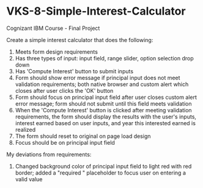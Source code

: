 # VKS-8-Simple-Interest-Calculator
Cognizant IBM Course - Final Project


Create a simple interest calculator that does the following:

1. Meets form design requirements
2. Has three types of input: input field, range slider, option selection drop down
3. Has 'Compute Interest' button to submit inputs
4. Form should show error message if principal input does not meet validation requirements; 
   both native browser and custom alert which closes after user clicks the 'OK' button
5. Form should focus on principal input field after user closes custom alert error message;
   form should not submit until this field meets validation
6. When the 'Compute Interest' button is clicked after meeting validation requirements, 
   the form should display the results with the user's inputs, 
   interest earned based on user inputs, and year this interested earned is realized
7. The form should reset to original on page load design
8. Focus should be on principal input field

My deviations from requirements:

1.  Changed background color of principal input field to light red with red border;
    added a "required  " placeholder to focus user on entering a valid value
